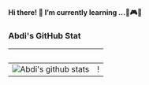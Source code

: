 #### Hi there! 🌱 I’m currently learning ...💼🎮🎈



### Abdi's GitHub Stat
<!--
![Languages](https://github-readme-stats.vercel.app/api/top-langs/?username=abdimk&theme=merko&layout=compact)

-->
‏‏‎ ‎| ‏‏‎ ‎
 --- | ---
![Abdi's github stats](https://github-readme-stats.vercel.app/api?username=abdimk&show_icons=true&theme=radical&include_all_commits=true) | !

<!--
**abdimk/abdimk** is a ✨ _special_ ✨ repository because its `README.md` (this file) appears on your GitHub profile.

Here are some ideas to get you started:

- 🔭 I’m currently working on ...
- 🌱 I’m currently learning ...
- 👯 I’m looking to collaborate on ...
- 🤔 I’m looking for help with ...
- 💬 Ask me about ...
- 📫 How to reach me: ...
- 😄 Pronouns: ...
- ⚡ Fun fact: ...
-->
